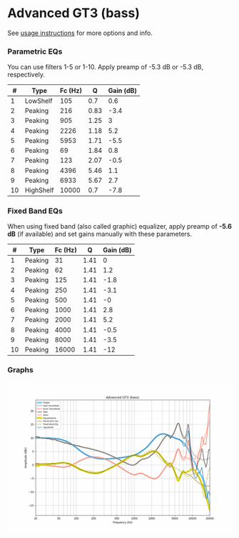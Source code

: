# Advanced GT3 (bass)
See [usage instructions](https://github.com/jaakkopasanen/AutoEq#usage) for more options and info.

### Parametric EQs
You can use filters 1-5 or 1-10. Apply preamp of -5.3 dB or -5.3 dB, respectively.

|   # | Type      |   Fc (Hz) |    Q |   Gain (dB) |
|-----|-----------|-----------|------|-------------|
|   1 | LowShelf  |       105 | 0.7  |         0.6 |
|   2 | Peaking   |       216 | 0.83 |        -3.4 |
|   3 | Peaking   |       905 | 1.25 |         3   |
|   4 | Peaking   |      2226 | 1.18 |         5.2 |
|   5 | Peaking   |      5953 | 1.71 |        -5.5 |
|   6 | Peaking   |        69 | 1.84 |         0.8 |
|   7 | Peaking   |       123 | 2.07 |        -0.5 |
|   8 | Peaking   |      4396 | 5.46 |         1.1 |
|   9 | Peaking   |      6933 | 5.67 |         2.7 |
|  10 | HighShelf |     10000 | 0.7  |        -7.8 |

### Fixed Band EQs
When using fixed band (also called graphic) equalizer, apply preamp of **-5.6 dB** (if available) and set gains manually with these parameters.

|   # | Type    |   Fc (Hz) |    Q |   Gain (dB) |
|-----|---------|-----------|------|-------------|
|   1 | Peaking |        31 | 1.41 |         0   |
|   2 | Peaking |        62 | 1.41 |         1.2 |
|   3 | Peaking |       125 | 1.41 |        -1.8 |
|   4 | Peaking |       250 | 1.41 |        -3.1 |
|   5 | Peaking |       500 | 1.41 |        -0   |
|   6 | Peaking |      1000 | 1.41 |         2.8 |
|   7 | Peaking |      2000 | 1.41 |         5.2 |
|   8 | Peaking |      4000 | 1.41 |        -0.5 |
|   9 | Peaking |      8000 | 1.41 |        -3.5 |
|  10 | Peaking |     16000 | 1.41 |       -12   |

### Graphs
![](./Advanced%20GT3%20(bass).png)
